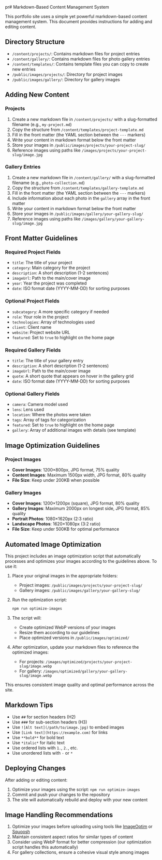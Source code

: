 pr# Markdown-Based Content Management System

This portfolio site uses a simple yet powerful markdown-based content management system. This document provides instructions for adding and editing content.

## Directory Structure

- `/content/projects/`: Contains markdown files for project entries
- `/content/gallery/`: Contains markdown files for photo gallery entries
- `/content/templates/`: Contains template files you can copy to create new entries
- `/public/images/projects/`: Directory for project images
- `/public/images/gallery/`: Directory for gallery images

## Adding New Content

### Projects

1. Create a new markdown file in `/content/projects/` with a slug-formatted filename (e.g., `my-project.md`)
2. Copy the structure from `/content/templates/project-template.md`
3. Fill in the front matter (the YAML section between the `---` markers)
4. Write your content in markdown format below the front matter
5. Store your images in `/public/images/projects/your-project-slug/`
6. Reference images using paths like `/images/projects/your-project-slug/image.jpg`

### Gallery Entries

1. Create a new markdown file in `/content/gallery/` with a slug-formatted filename (e.g., `photo-collection.md`)
2. Copy the structure from `/content/templates/gallery-template.md`
3. Fill in the front matter (the YAML section between the `---` markers)
4. Include information about each photo in the `gallery` array in the front matter
5. Write your content in markdown format below the front matter
6. Store your images in `/public/images/gallery/your-gallery-slug/`
7. Reference images using paths like `/images/gallery/your-gallery-slug/image.jpg`

## Front Matter Guidelines

### Required Project Fields

- `title`: The title of your project
- `category`: Main category for the project
- `description`: A short description (1-2 sentences)
- `imageUrl`: Path to the main/cover image
- `year`: Year the project was completed
- `date`: ISO format date (YYYY-MM-DD) for sorting purposes

### Optional Project Fields

- `subcategory`: A more specific category if needed
- `role`: Your role in the project
- `technologies`: Array of technologies used
- `client`: Client name
- `website`: Project website URL
- `featured`: Set to `true` to highlight on the home page

### Required Gallery Fields

- `title`: The title of your gallery entry
- `description`: A short description (1-2 sentences) 
- `imageUrl`: Path to the main/cover image
- `quote`: A short quote that appears on hover in the gallery grid
- `date`: ISO format date (YYYY-MM-DD) for sorting purposes

### Optional Gallery Fields

- `camera`: Camera model used
- `lens`: Lens used
- `location`: Where the photos were taken
- `tags`: Array of tags for categorization
- `featured`: Set to `true` to highlight on the home page
- `gallery`: Array of additional images with details (see template)

## Image Optimization Guidelines

### Project Images

- **Cover Images**: 1200×800px, JPG format, 75% quality
- **Content Images**: Maximum 1500px width, JPG format, 80% quality
- **File Size**: Keep under 200KB when possible

### Gallery Images

- **Cover Images**: 1200×1200px (square), JPG format, 80% quality
- **Gallery Images**: Maximum 2000px on longest side, JPG format, 85% quality
- **Portrait Photos**: 1080×1620px (2:3 ratio)
- **Landscape Photos**: 1620×1080px (3:2 ratio)
- **File Size**: Keep under 500KB for optimal performance

## Automated Image Optimization

This project includes an image optimization script that automatically processes and optimizes your images according to the guidelines above. To use it:

1. Place your original images in the appropriate folders:
   - Project images: `/public/images/projects/your-project-slug/`
   - Gallery images: `/public/images/gallery/your-gallery-slug/`

2. Run the optimization script:
   ```bash
   npm run optimize-images
   ```

3. The script will:
   - Create optimized WebP versions of your images
   - Resize them according to our guidelines
   - Place optimized versions in `/public/images/optimized/`

4. After optimization, update your markdown files to reference the optimized images:
   - For projects: `/images/optimized/projects/your-project-slug/image.webp`
   - For gallery: `/images/optimized/gallery/your-gallery-slug/image.webp`

This ensures consistent image quality and optimal performance across the site.

## Markdown Tips

- Use `##` for section headers (H2)
- Use `###` for sub-section headers (H3)
- Use `![Alt text](/path/to/image.jpg)` to embed images
- Use `[Link text](https://example.com)` for links
- Use `**bold**` for bold text
- Use `*italic*` for italic text
- Use ordered lists with `1.`, `2.`, etc.
- Use unordered lists with `-` or `*`

## Deploying Changes

After adding or editing content:

1. Optimize your images using the script: `npm run optimize-images`
2. Commit and push your changes to the repository
3. The site will automatically rebuild and deploy with your new content

## Image Handling Recommendations

1. Optimize your images before uploading using tools like [ImageOptim](https://imageoptim.com/) or [Squoosh](https://squoosh.app/)
2. Maintain consistent aspect ratios for similar types of content
3. Consider using WebP format for better compression (our optimization script handles this automatically)
4. For gallery collections, ensure a cohesive visual style among images